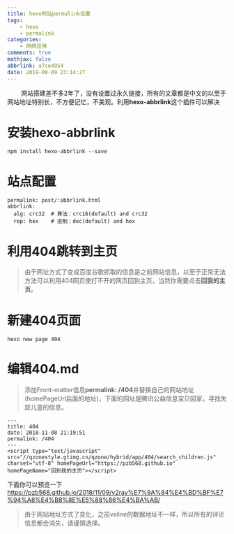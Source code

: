 ```yaml
---
title: hexo网站permalink设置
tags:
    - hexo
    - permalink
categories:
    - 网络应用
comments: true
mathjax: false
abbrlink: a7ce4954
date: 2019-08-09 23:14:27
---
```


&emsp;&emsp; 网站搭建差不多2年了，没有设置过永久链接，所有的文章都是中文的以至于网站地址特别长，不方便记忆，不美观。利用**hexo-abbrlink**这个插件可以解决
# 安装hexo-abbrlink
```
npm install hexo-abbrlink --save
```
# 站点配置
```
permalink: post/:abbrlink.html
abbrlink:
  alg: crc32  # 算法：crc16(default) and crc32
  rep: hex    # 进制：dec(default) and hex
  ```
<escape><!-- more --></escape>
# 利用404跳转到主页
>由于网址方式了变成百度谷歌抓取的信息是之前网站信息，以至于正常无法方法可以利用404网页使打不开的网页回到主页，当然你需要点击**回我的主页**。
# 新建404页面
```
hexo new page 404
```
# 编辑404.md 
>添加Front-matter信息**permalink: /404**并替换自己的网站地址(homePageUrl后面的地址)，下面的网址是腾讯公益信息宝贝回家，寻找失踪儿童的信息。

```
---
title: 404
date: 2018-11-08 21:19:51
permalink: /404
---
<script type="text/javascript" src="//qzonestyle.gtimg.cn/qzone/hybrid/app/404/search_children.js" charset="utf-8" homePageUrl="https://pzb568.github.io" homePageName="回到我的主页"></script>
```
下面你可以预览一下
https://pzb568.github.io/2018/11/09/v2ray%E7%9A%84%E4%BD%BF%E7%94%A8%E4%B8%8E%E5%88%86%E4%BA%AB/
>由于网站地址方式了变化，之前valine的数据地址不一样，所以所有的评论信息都会消失，请谨慎选择。